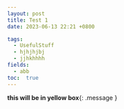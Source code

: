 ```yaml
---
layout: post
title: Test 1
date: 2023-06-13 22:21 +0800

tags: 
  - UsefulStuff 
  - hjhjhjbj
  - jjhkhhhh
fields: 
  - abb
toc:  true
---
```


**this will be in yellow box**{: .message }
